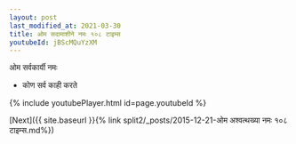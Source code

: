 ```yaml
---
layout: post
last_modified_at: 2021-03-30
title: ओम सदामाशीने नमः १०८ टाइम्स
youtubeId: jBScMQuYzXM
---
```

 
 
 ओम सर्वकार्यी नमः  
 
 -  कोण सर्व काही करते 
 
  
 
  
 
 
 
 
 
 


{% include youtubePlayer.html id=page.youtubeId %}
 
[Next]({{ site.baseurl }}{% link  split2/_posts/2015-12-21-ओम अश्वत्थख्या नमः १०८ टाइम्स.md%})
 
